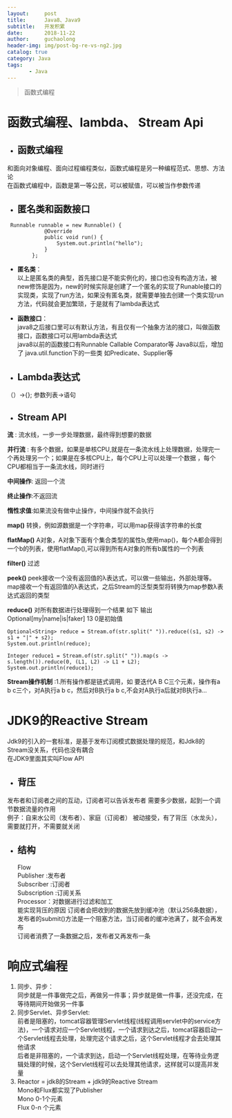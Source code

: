 ```yaml
---
layout:     post
title:      Java8、Java9
subtitle:   开发积累
date:       2018-11-22
author:     guchaolong
header-img: img/post-bg-re-vs-ng2.jpg
catalog: true
category: Java
tags:
       - Java
---
```

>函数式编程  


# 函数式编程、lambda、 Stream Api
- ## 函数式编程  
和面向对象编程、面向过程编程类似，函数式编程是另一种编程范式、思想、方法论  
在函数式编程中，函数是第一等公民，可以被赋值，可以被当作参数传递

- ## 匿名类和函数接口
``` 
 Runnable runnable = new Runnable() {
            @Override
            public void run() {
                System.out.println("hello");
            }
        };
```
- __匿名类__：  
以上是匿名类的典型，首先接口是不能实例化的，接口也没有构造方法，被new修饰是因为，new的时候实际是创建了一个匿名的实现了Runable接口的
实现类，实现了run方法，如果没有匿名类，就需要单独去创建一个类实现run方法，代码就会更加繁琐，于是就有了lambda表达式  

- __函数接口__：  
java8之后接口里可以有默认方法，有且仅有一个抽象方法的接口，叫做函数接口，函数接口可以用lambda表达式  
java8以前的函数接口有Runnable Callable Comparator等
Java8以后，增加了 java.util.function下的一些类 如Predicate<T>、Supplier<T>等  

-  ## Lambda表达式
（）->{};  参数列表->语句

- ## Stream API
__流__ : 流水线，一步一步处理数据，最终得到想要的数据  
  
__并行流__ : 有多个数据，如果是单核CPU,就是在一条流水线上处理数据，处理完一个再处理另一个；如果是在多核CPU上，每个CPU上可以处理一个数据
，每个CPU都相当于一条流水线，同时进行  

__中间操作__:  返回一个流  

__终止操作__:不返回流  

__惰性求值__:如果流没有做中止操作，中间操作就不会执行  


   
__map()__  转换，例如源数据是一个字符串，可以用map获得该字符串的长度  

__flatMap()__  A对象，A对象下面有个集合类型的属性b,使用map()，每个A都会得到一个b的列表，使用flatMap(),可以得到所有A对象的所有b属性的一个列表  

__filter()__  过滤  

__peek()__  peek接收一个没有返回值的λ表达式，可以做一些输出，外部处理等。map接收一个有返回值的λ表达式，之后Stream的泛型类型将转换为map参数λ表达式返回的类型

__reduce()__  对所有数据进行处理得到一个结果  如下 输出Optional\[my|name|is|faker]  13 0是初始值
```aidl
Optional<String> reduce = Stream.of(str.split(" ")).reduce((s1, s2) -> s1 + "|" + s2);
System.out.println(reduce);

Integer reduce1 = Stream.of(str.split(" ")).map(s -> s.length()).reduce(0, (L1, L2) -> L1 + L2);
System.out.println(reduce1);
```  

__Stream操作机制__ :1.所有操作都是链式调用，如 要迭代A B C三个元素，操作有a b c三个，对A执行a b c，然后对B执行a b c,不会对A执行a后就对B执行a...  


# JDK9的Reactive Stream
Jdk9的引入的一套标准，是基于发布订阅模式数据处理的规范，和Jdk8的Stream没关系，代码也没有耦合  
在JDK9里面其实叫Flow API

- ## 背压  
发布者和订阅者之间的互动，订阅者可以告诉发布者 需要多少数据，起到一个调节数据流量的作用  
例子：自来水公司（发布者）、家庭（订阅者） 被动接受，有了背压（水龙头），需要就打开，不需要就关闭

- ## 结构  
  Flow  
  Publisher :发布者  
  Subscriber :订阅者  
  Subscription :订阅关系  
  Processor：对数据进行过滤和加工   
  能实现背压的原因 订阅者会把收到的数据先放到缓冲池（默认256条数据），发布者的submit()方法是一个阻塞方法，当订阅者的缓冲池满了，就不会再发布  
  订阅者消费了一条数据之后，发布者又再发布一条
  
# 响应式编程
1. 同步、异步：  
    同步就是一件事做完之后，再做另一件事；异步就是做一件事，还没完成，在等待期间开始做另一件事
2. 同步Servlet、异步Servlet:  
    前者是阻塞的，tomcat容器管理Servlet线程(线程调用servlet中的service方法)，一个请求对应一个Servlet线程，一个请求到达之后，tomcat容器启动一个Servlet线程去处理，处理完这个请求之后，这个Servlet线程才会去处理其他请求  
    后者是非阻塞的，一个请求到达，启动一个Servlet线程处理，在等待业务逻辑处理的时候，这个Servlet线程可以去处理其他请求，这样就可以提高并发量 
3. Reactor = jdk8的Stream + jdk9的Reactive Stream  
    Mono和Flux都实现了Publisher  
    Mono 0-1个元素  
    Flux 0-n 个元素
    

 

